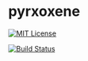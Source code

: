 # pyrxoxene

[![MIT License](http://img.shields.io/badge/license-MIT-blue.svg?style=flat)](LICENSE)

[![Build Status](https://travis-ci.org/thayamizu/pyroxene.svg?branch=master)](https://travis-ci.org/thayamizu/pyroxene)
